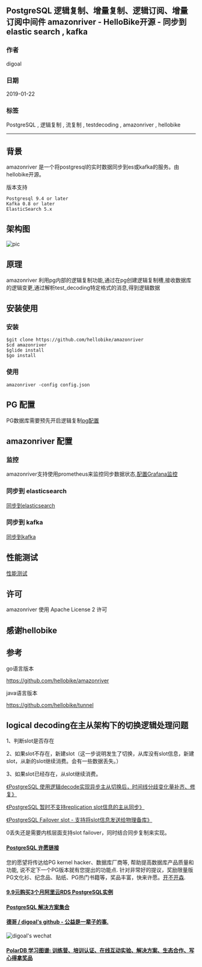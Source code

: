 ## PostgreSQL 逻辑复制、增量复制、逻辑订阅、增量订阅中间件 amazonriver - HelloBike开源 - 同步到elastic search , kafka   
                        
### 作者                        
digoal                        
                        
### 日期                        
2019-01-22                        
                        
### 标签                        
PostgreSQL , 逻辑复制 , 流复制 , testdecoding , amazonriver , hellobike      
                    
----                  
                    
## 背景    
    
amazonriver 是一个将postgresql的实时数据同步到es或kafka的服务。由hellobike开源。      
    
版本支持   
  
```
Postgresql 9.4 or later    
Kafka 0.8 or later    
ElasticSearch 5.x    
```
  
## 架构图    
![pic](20190122_01_pic_001.png)    
    
## 原理    
    
amazonriver 利用pg内部的逻辑复制功能,通过在pg创建逻辑复制槽,接收数据库的逻辑变更,通过解析test_decoding特定格式的消息,得到逻辑数据    
    
## 安装使用    
    
### 安装    
    
```shell    
$git clone https://github.com/hellobike/amazonriver    
$cd amazonriver    
$glide install    
$go install    
```    
    
### 使用    
    
```    
amazonriver -config config.json    
```    
    
## PG 配置    
    
PG数据库需要预先开启逻辑复制[pg配置](https://github.com/hellobike/amazonriver/blob/master/doc/pg.md)    
    
## amazonriver 配置    
    
### 监控    
    
amazonriver支持使用prometheus来监控同步数据状态,[配置Grafana监控](https://github.com/hellobike/amazonriver/blob/master/doc/prometheus.md)    
    
### 同步到 elasticsearch    
    
[同步到elasticsearch](https://github.com/hellobike/amazonriver/blob/master/doc/es.md)    
    
### 同步到 kafka    
    
[同步到kafka](https://github.com/hellobike/amazonriver/blob/master/doc/kafka.md)    
    
## 性能测试    
    
[性能测试](https://github.com/hellobike/amazonriver/blob/master/doc/test.md)    
    
## 许可    
    
amazonriver 使用 Apache License 2 许可    
    
## 感谢hellobike  
    
## 参考  
go语言版本  
  
https://github.com/hellobike/amazonriver    
  
java语言版本  
  
https://github.com/hellobike/tunnel    
  
## logical decoding在主从架构下的切换逻辑处理问题
1、判断slot是否存在

2、如果slot不存在，新建slot（这一步说明发生了切换，从库没有slot信息，新建slot，从新的slot继续消费。会有一些数据丢失。）

3、如果slot已经存在，从slot继续消费。
  
[《PostgreSQL 使用逻辑decode实现异步主从切换后，时间线分歧变化量补齐、修复》](../201901/20190129_01.md)  
  
[《PostgreSQL 暂时不支持replication slot信息的主从同步》](../201905/20190503_06.md)  
  
[《PostgreSQL Failover slot - 支持将slot信息发送给物理备库》](../201805/20180516_01.md)  
  
0丢失还是需要内核层面支持slot failover，同时结合同步复制来实现。  
  
  
  
  
  
  
  
  
  
  
  
  
  
  
  
  
  
  
  
  
  
  
  
  
  
  
  
  
  
  
  
  
  
  
  
  
  
  
  
  
  
  
  
  
  
  
  
  
  
  
  
  
  
  
  
  
  
  
  
  
  
  
  
  
  
  
  
  
  
#### [PostgreSQL 许愿链接](https://github.com/digoal/blog/issues/76 "269ac3d1c492e938c0191101c7238216")
您的愿望将传达给PG kernel hacker、数据库厂商等, 帮助提高数据库产品质量和功能, 说不定下一个PG版本就有您提出的功能点. 针对非常好的提议，奖励限量版PG文化衫、纪念品、贴纸、PG热门书籍等，奖品丰富，快来许愿。[开不开森](https://github.com/digoal/blog/issues/76 "269ac3d1c492e938c0191101c7238216").  
  
  
#### [9.9元购买3个月阿里云RDS PostgreSQL实例](https://www.aliyun.com/database/postgresqlactivity "57258f76c37864c6e6d23383d05714ea")
  
  
#### [PostgreSQL 解决方案集合](https://yq.aliyun.com/topic/118 "40cff096e9ed7122c512b35d8561d9c8")
  
  
#### [德哥 / digoal's github - 公益是一辈子的事.](https://github.com/digoal/blog/blob/master/README.md "22709685feb7cab07d30f30387f0a9ae")
  
  
![digoal's wechat](../pic/digoal_weixin.jpg "f7ad92eeba24523fd47a6e1a0e691b59")
  
  
#### [PolarDB 学习图谱: 训练营、培训认证、在线互动实验、解决方案、生态合作、写心得拿奖品](https://www.aliyun.com/database/openpolardb/activity "8642f60e04ed0c814bf9cb9677976bd4")
  
